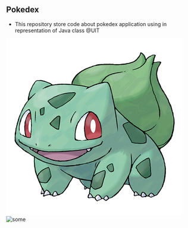 ## Pokedex
- This repository store code about pokedex application using in representation of Java class @UIT

![bulb](src/app/resources/bulbasaur.png)
![some](https://assets.pokemon.com/assets/cms2/img/pokedex/full/001.png)